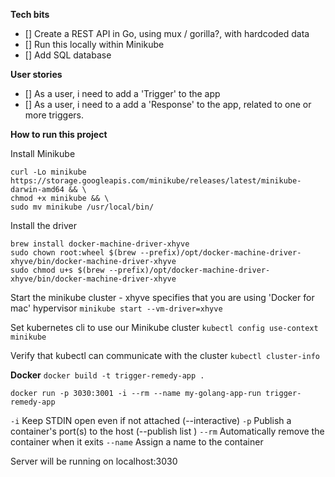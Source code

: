 **Tech bits**

- [] Create a REST API in Go, using mux / gorilla?, with hardcoded data
- [] Run this locally within Minikube
- [] Add SQL database

**User stories**

- [] As a user, i need to add a 'Trigger' to the app
- [] As a user, i need to a add a 'Response' to the app, related to one or more triggers.

**How to run this project**

Install Minikube

```
curl -Lo minikube https://storage.googleapis.com/minikube/releases/latest/minikube-darwin-amd64 && \
chmod +x minikube && \
sudo mv minikube /usr/local/bin/
```

Install the driver

```
brew install docker-machine-driver-xhyve
sudo chown root:wheel $(brew --prefix)/opt/docker-machine-driver-xhyve/bin/docker-machine-driver-xhyve
sudo chmod u+s $(brew --prefix)/opt/docker-machine-driver-xhyve/bin/docker-machine-driver-xhyve
```

Start the minikube cluster - xhyve specifies that you are using 'Docker for mac' hypervisor
`minikube start --vm-driver=xhyve`

Set kubernetes cli to use our Minikube cluster
`kubectl config use-context minikube`

Verify that kubectl can communicate with the cluster
`kubectl cluster-info`

**Docker**
`docker build -t trigger-remedy-app .`

`docker run -p 3030:3001 -i --rm --name my-golang-app-run trigger-remedy-app`

`-i` Keep STDIN open even if not attached (--interactive)
`-p` Publish a container's port(s) to the host (--publish list )
`--rm` Automatically remove the container when it exits
`--name` Assign a name to the container

Server will be running on localhost:3030
